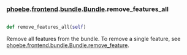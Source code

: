 ### [phoebe](phoebe.md).[frontend](phoebe.frontend.md).[bundle](phoebe.frontend.bundle.md).[Bundle](phoebe.frontend.bundle.Bundle.md).remove_features_all

```py

def remove_features_all(self)

```



Remove all features from the bundle.  To remove a single feature, see
[phoebe.frontend.bundle.Bundle.remove_feature](phoebe.frontend.bundle.Bundle.remove_feature.md).

